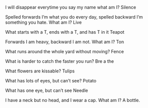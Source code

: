 I will disappear everytime you say my name what am I? 
Silence

Spelled forwards I’m what you do every day, spelled backward I’m something you hate. What am I? 
Live 

What starts with a T, ends with a T, and has T in it
Teapot

Forwards I am heavy, backward I am not. What am I?
Ton

What runs around the whole yard without moving?
Fence

What is harder to catch the faster you run?
Bre a the

What flowers are kissable?
Tulips

What has lots of eyes, but can’t see?
Potato

What has one eye, but can’t see
Needle

I have a neck but no head, and I wear a cap. What am I?
 A bottle.
